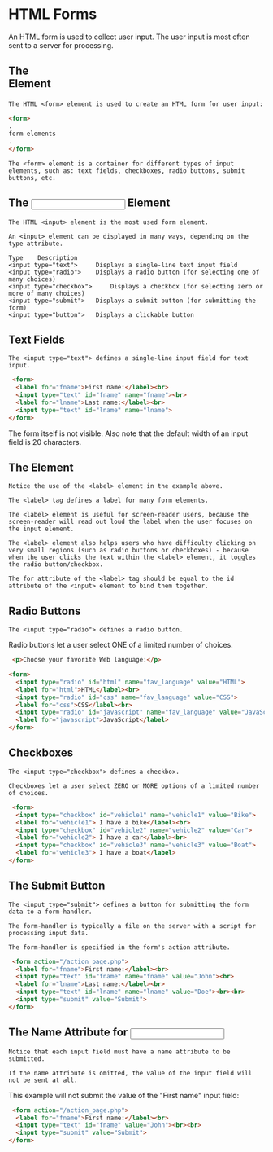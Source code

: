 # HTML Forms

An HTML form is used to collect user input. The user input is most often sent to a server for processing. 

## The <form> Element
```
The HTML <form> element is used to create an HTML form for user input:
```

```html
<form>
.
form elements
.
</form>
```

```
The <form> element is a container for different types of input elements, such as: text fields, checkboxes, radio buttons, submit buttons, etc.
```

## The <input> Element
```
The HTML <input> element is the most used form element.

An <input> element can be displayed in many ways, depending on the type attribute.
```

```
Type 	Description
<input type="text"> 	Displays a single-line text input field
<input type="radio"> 	Displays a radio button (for selecting one of many choices)
<input type="checkbox"> 	Displays a checkbox (for selecting zero or more of many choices)
<input type="submit"> 	Displays a submit button (for submitting the form)
<input type="button"> 	Displays a clickable button
```

## Text Fields
```
The <input type="text"> defines a single-line input field for text input.
```

```html
 <form>
  <label for="fname">First name:</label><br>
  <input type="text" id="fname" name="fname"><br>
  <label for="lname">Last name:</label><br>
  <input type="text" id="lname" name="lname">
</form> 
```

The form itself is not visible. Also note that the default width of an input field is 20 characters.

## The <label> Element
```
Notice the use of the <label> element in the example above.

The <label> tag defines a label for many form elements.

The <label> element is useful for screen-reader users, because the screen-reader will read out loud the label when the user focuses on the input element.

The <label> element also helps users who have difficulty clicking on very small regions (such as radio buttons or checkboxes) - because when the user clicks the text within the <label> element, it toggles the radio button/checkbox.

The for attribute of the <label> tag should be equal to the id attribute of the <input> element to bind them together. 
```

## Radio Buttons
```
The <input type="radio"> defines a radio button.
```
Radio buttons let a user select ONE of a limited number of choices.

```html
 <p>Choose your favorite Web language:</p>

<form>
  <input type="radio" id="html" name="fav_language" value="HTML">
  <label for="html">HTML</label><br>
  <input type="radio" id="css" name="fav_language" value="CSS">
  <label for="css">CSS</label><br>
  <input type="radio" id="javascript" name="fav_language" value="JavaScript">
  <label for="javascript">JavaScript</label>
</form> 
```

## Checkboxes
```
The <input type="checkbox"> defines a checkbox.

Checkboxes let a user select ZERO or MORE options of a limited number of choices.
```

```html
 <form>
  <input type="checkbox" id="vehicle1" name="vehicle1" value="Bike">
  <label for="vehicle1"> I have a bike</label><br>
  <input type="checkbox" id="vehicle2" name="vehicle2" value="Car">
  <label for="vehicle2"> I have a car</label><br>
  <input type="checkbox" id="vehicle3" name="vehicle3" value="Boat">
  <label for="vehicle3"> I have a boat</label>
</form> 
```

## The Submit Button
```
The <input type="submit"> defines a button for submitting the form data to a form-handler.

The form-handler is typically a file on the server with a script for processing input data.

The form-handler is specified in the form's action attribute.
```

```html
 <form action="/action_page.php">
  <label for="fname">First name:</label><br>
  <input type="text" id="fname" name="fname" value="John"><br>
  <label for="lname">Last name:</label><br>
  <input type="text" id="lname" name="lname" value="Doe"><br><br>
  <input type="submit" value="Submit">
</form> 
```

## The Name Attribute for <input>
```
Notice that each input field must have a name attribute to be submitted.

If the name attribute is omitted, the value of the input field will not be sent at all.
```

This example will not submit the value of the "First name" input field: 
```html
 <form action="/action_page.php">
  <label for="fname">First name:</label><br>
  <input type="text" id="fname" value="John"><br><br>
  <input type="submit" value="Submit">
</form> 
```

